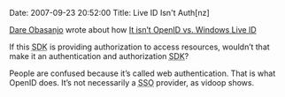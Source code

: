 Date: 2007-09-23 20:52:00
Title: Live ID Isn't Auth[nz]

[Dare Obasanjo][] wrote about how [It isn’t OpenID vs. Windows Live
ID][]

If this <abbr title="Software Development Kit">SDK</abbr> is providing
authorization to access resources, wouldn’t that make it an
authentication and authorization
<abbr title="Software Development Kit">SDK</abbr>?

People are confused because it’s called web authentication. That is what
OpenID does. It’s not necessarily a
<abbr title="Single Sign On">SSO</abbr> provider, as vidoop shows.

  [Dare Obasanjo]: http://25hoursaday.com/weblog/
  [It isn’t OpenID vs. Windows Live ID]: http://www.25hoursaday.com/weblog/2007/08/24/ItIsntOpenIDVsWindowsLiveIDWebAuthentication.aspx
